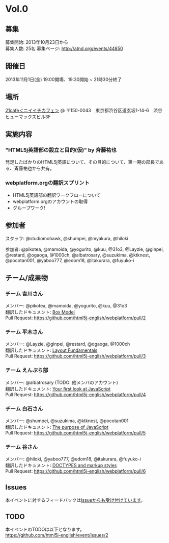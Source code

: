 # Vol.0

## 募集

募集開始: 2013年10月23日から  
募集人数: 25名
募集ページ: <http://atnd.org/events/44850>

## 開催日

2013年11月1日(金) 19:00開場、19:30開始 ~ 21時30分終了

## 場所

[21cafe＜ニイイチカフェ＞](http://www.ni-ichicafe.com/) @ 〒150-0043　東京都渋谷区道玄坂1-14-6　渋谷ヒューマックスビル3F

## 実施内容

### "HTML5j英語部の設立と目的(仮)" by 斉藤祐也

発足したばかりのHTML5j英語について、その目的について、第一期の部長である、斉藤祐也から共有。

### webplatform.orgの翻訳スプリント

- HTML5j英語部の翻訳ワークフローについて
- webplatform.orgのアカウントの取得
- グループワーク!

## 参加者

スタッフ: @studiomohawk, @shumpei, @myakura, @hiloki

参加者: @pikotea, @mamoida, @yogurito, @kuu, @31o3, @Layzie, @ginpei, @restard, @ogaoga, @1000ch, @albatrosary, @suzukima, @ktknest, @pocotan001, @yaboo777, @edom18, @itakurara, @fuyuko-i

## チーム/成果物

### チーム 吉川さん

メンバー: @pikotea, @mamoida, @yogurito, @kuu, @31o3  
翻訳したドキュメント: [Box Model](http://docs.webplatform.org/wiki/tutorials/box_model)  
Pull Request: <https://github.com/html5j-english/webplatform/pull/2>

### チーム 平木さん

メンバー: @Layzie, @ginpei, @restard, @ogaoga, @1000ch  
翻訳したドキュメント: [Layout Fundamentals](http://docs.webplatform.org/wiki/tutorials/layout_fundamentals)  
Pull Request: <https://github.com/html5j-english/webplatform/pull/3>

### チーム えんぷら部

メンバー: @albatrosary  (TODO: 他メンバのアカウント)  
翻訳したドキュメント: [Your first look at JavaScript](http://docs.webplatform.org/wiki/tutorials/your_first_look_at_javascript)  
Pull Request: <https://github.com/html5j-english/webplatform/pull/4>

### チーム 白石さん

メンバー: @shumpei, @suzukima, @ktknest, @pocotan001  
翻訳したドキュメント: [The purpose of JavaScript](http://docs.webplatform.org/wiki/concepts/programming/the_purpose_of_javascript)  
Pull Request: <https://github.com/html5j-english/webplatform/pull/5>

### チーム 谷さん

メンバー: @hiloki, @yaboo777, @edom18, @itakurara, @fuyuko-i  
翻訳したドキュメント: [DOCTYPES and markup styles](http://docs.webplatform.org/wiki/guides/doctypes_and_markup_styles)  
Pull Request: <https://github.com/html5j-english/webplatform/pull/6>

## Issues

本イベントに対するフィードバックは[Issueからも受け付けています](https://github.com/html5j-english/event/issues/1)。

## TODO

本イベントのTODOは以下となります。  
<https://github.com/html5j-english/event/issues/2>
